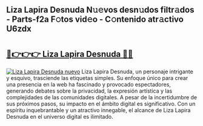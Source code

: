## Liza Lapira Desnuda N𝚞𝚎vos desn𝚞dos filtr𝚊dos - Parts-f2a F𝚘tos vid𝚎o - C𝚘ntenido atr𝚊ctivo U6zdx

# <h2><a href="http://mbaeei.tromn.icu/?c=Liza+Lapira+Desnuda">🔗👉👉👉 Liza Lapira Desnuda 🔗🔗</a></h2>

[![Liza Lapira Desnuda nuevo](https://i.imgur.com/pEAQMta.gif)](http://mbaeei.tromn.icu/?c=Liza+Lapira+Desnuda)
Liza Lapira Desnuda, un personaje intrigante y esquivo, trasciende las etiquetas simples. Su enfoque único para crear una presencia en la web ha fascinado y provocado espectadores, generando debates sobre la privacidad, la expresión artística y las complejidades de las comunidades digitales. A pesar de la incertidumbre de sus próximos pasos, su impacto en el ámbito digital es significativo. Con un espíritu inquebrantable y un atractivo innegable, el alcance de Liza Lapira Desnuda en el universo digital es ilimitado.
